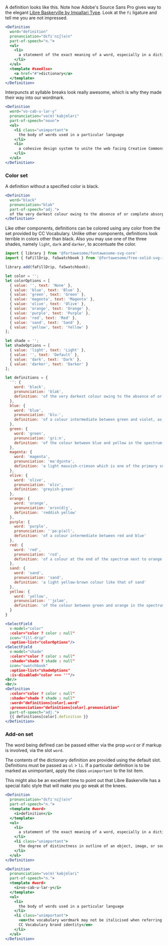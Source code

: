 A definition looks like this. Note how Adobe's Source Sans Pro gives way to the
elegant [Libre Baskerville by Impallari
Type](https://fonts.google.com/specimen/Libre+Baskerville). Look at the `fi`
ligature and tell me you are not impressed.

```jsx { "props": { "className": "i18n-enabled" } }
<Definition
  word="definition"
  pronunciation="dɛfɪˈnɪʃ(ə)n"
  part-of-speech="n.">
  <ul>
    <li>
      a statement of the exact meaning of a word, especially in a dictionary
    </li>
  </ul>
  <template #seeAlso>
    <a href="#">dictionary</a>
  </template>
</Definition>
```

Interpuncts at syllable breaks look really awesome, which is why they made their
way into our wordmark.

```jsx { "props": { "className": "dark-background" } }
<Definition
  word="vo·cab·u·lar·y"
  pronunciation="və(ʊ)ˈkabjʊləri"
  part-of-speech="noun">
  <ul>
    <li class="unimportant">
      the body of words used in a particular language
    </li>
    <li>
      a cohesive design system to unite the web facing Creative Commons 
    </li>
  </ul>
</Definition>
```

### Color set

A definition without a specified color is black.

```jsx
<Definition
  word="black"
  pronunciation="blak"
  part-of-speech="adj.">
  of the very darkest colour owing to the absence of or complete absorption of light
</Definition>
```

Like other components, definitions can be colored using any color from the set
provided by CC Vocabulary. Unlike other components, definitions look terrible in
colors other than black. Also you may use one of the three shades, namely `light`,
`dark` and `darker`, to accentuate the color.

```jsx
import { library } from '@fortawesome/fontawesome-svg-core'
import { faFillDrip, faSwatchbook } from '@fortawesome/free-solid-svg-icons'

library.add(faFillDrip, faSwatchbook);

let color = '';
let colorOptions = [
  { value: '', text: 'None' },
  { value: 'blue', text: 'Blue' },
  { value: 'green', text: 'Green' },
  { value: 'magenta', text: 'Magenta' },
  { value: 'olive', text: 'Olive' },
  { value: 'orange', text: 'Orange' },
  { value: 'purple', text: 'Purple' },
  { value: 'red', text: 'Red' },
  { value: 'sand', text: 'Sand' },
  { value: 'yellow', text: 'Yellow' }
];

let shade = '';
let shadeOptions = [
  { value: 'light', text: 'Light' },
  { value: '', text: 'Default' },
  { value: 'dark', text: 'Dark' },
  { value: 'darker', text: 'Darker' }
];

let definitions = {
  '': {
    word: 'black',
    pronunciation: 'blak',
    definition: 'of the very darkest colour owing to the absence of or complete absorption of light'
  },
  blue: {
    word: 'blue',
    pronunciation: 'bluː',
    definition: 'of a colour intermediate between green and violet, as of the sky or sea on a sunny day'
  },
  green: {
    word: 'green',
    pronunciation: 'ɡriːn',
    definition: 'of the colour between blue and yellow in the spectrum, as of grass or emeralds'
  },
  magenta: {
    word: 'magenta',
    pronunciation: 'məˈdʒɛntə',
    definition: 'a light mauvish-crimson which is one of the primary subtractive colours, complementary to green'
  },
  olive: {
    word: 'olive',
    pronunciation: 'ɒlɪv',
    definition: 'greyish-green'
  },
  orange: {
    word: 'orange',
    pronunciation: 'ɒrɪn(d)ʒ',
    definition: 'reddish yellow'
  },
  purple: {
    word: 'purple',
    pronunciation: 'ˈpəːp(ə)l',
    definition: 'of a colour intermediate between red and blue'
  },
  red: {
    word: 'red',
    pronunciation: 'rɛd',
    definition: 'of a colour at the end of the spectrum next to orange and opposite violet, as of blood, fire, or rubies'
  },
  sand: {
    word: 'sand',
    pronunciation: 'sand',
    definition: 'a light yellow-brown colour like that of sand'
  },
  yellow: {
    word: 'yellow',
    pronunciation: 'ˈjɛləʊ',
    definition: 'of the colour between green and orange in the spectrum, a primary subtractive colour complementary to blue, as of ripe lemons or egg yolks'
  }
}

<SelectField
  v-model="color"
  :color="color ? color : null"
  icon="fill-drip"
  :option-list="colorOptions"/>
<SelectField
  v-model="shade"
  :color="color ? color : null"
  :shade="shade ? shade : null"
  icon="swatchbook"
  :option-list="shadeOptions"
  :is-disabled="color === ''"/>
<br/>
<br/>
<Definition
  :color="color ? color : null"
  :shade="shade ? shade : null"
  :word="definitions[color].word"
  :pronunciation="definitions[color].pronunciation"
  part-of-speech="adj.">
  {{ definitions[color].definition }}
</Definition>
```

### Add-on set

The word being defined can be passed either via the prop `word` or if markup is
involved, via the slot `word`. 

The contents of the dictionary definition are provided using the default slot.
Definitions must be passed as `ul` > `li`. If a particular definition is to be
marked as unimportant, apply the class `unimportant` to the list item.

This might also be an excellent time to point out that Libre Baskerville has
a special italic style that will make you go weak at the knees.

```jsx { "props": { "className": "dark-background" } }
<Definition
  pronunciation="dɛfɪˈnɪʃ(ə)n"
  part-of-speech="n.">
  <template #word>
    <i>definition</i>
  </template>
  <ul>
    <li>
      a statement of the exact meaning of a word, especially in a dictionary
    </li>
    <li class="unimportant">
      the degree of distinctness in outline of an object, image, or sound
    </li>
  </ul>
</Definition>
```

```jsx
<Definition
  pronunciation="və(ʊ)ˈkabjʊləri"
  part-of-speech="n.">
  <template #word>
    <i>vo·cab·u·lar·y</i>
  </template>
  <ul>
    <li>
      the body of words used in a particular language
    </li>
    <li class="unimportant">
      <em>the vocabulary wordmark may not be italicised when referring to the
      CC Vocabulary brand identity</em>
    </li>
  </ul>
</Definition>
```

